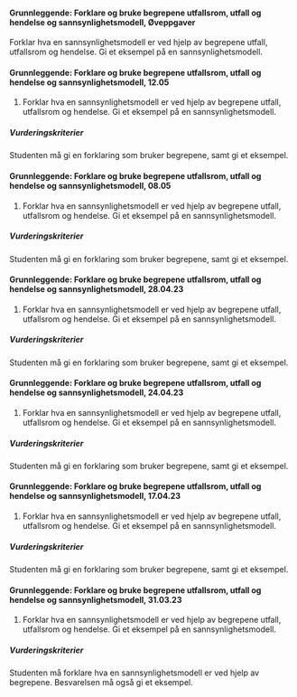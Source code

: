 #### Grunnleggende: Forklare og bruke begrepene utfallsrom, utfall og hendelse og sannsynlighetsmodell,  Øveppgaver

Forklar hva en sannsynlighetsmodell er ved hjelp av begrepene utfall,
utfallsrom og hendelse. Gi et eksempel på en sannsynlighetsmodell.

#### Grunnleggende: Forklare og bruke begrepene utfallsrom, utfall og hendelse og sannsynlighetsmodell,  12.05

1. Forklar hva en sannsynlighetsmodell er ved hjelp av begrepene utfall, utfallsrom og hendelse. Gi et eksempel på en sannsynlighetsmodell.

##### Vurderingskriterier

Studenten må gi en forklaring som bruker begrepene, samt gi et eksempel.

#### Grunnleggende: Forklare og bruke begrepene utfallsrom, utfall og hendelse og sannsynlighetsmodell,  08.05

1. Forklar hva en sannsynlighetsmodell er ved hjelp av begrepene utfall, utfallsrom og hendelse. Gi et eksempel på en sannsynlighetsmodell.

##### Vurderingskriterier

Studenten må gi en forklaring som bruker begrepene, samt gi et eksempel.

#### Grunnleggende: Forklare og bruke begrepene utfallsrom, utfall og hendelse og sannsynlighetsmodell,  28.04.23

1. Forklar hva en sannsynlighetsmodell er ved hjelp av begrepene utfall, utfallsrom og hendelse. Gi et eksempel på en sannsynlighetsmodell.

##### Vurderingskriterier

Studenten må gi en forklaring som bruker begrepene, samt gi et eksempel.

#### Grunnleggende: Forklare og bruke begrepene utfallsrom, utfall og hendelse og sannsynlighetsmodell,  24.04.23

1. Forklar hva en sannsynlighetsmodell er ved hjelp av begrepene utfall, utfallsrom og hendelse. Gi et eksempel på en sannsynlighetsmodell.

##### Vurderingskriterier

Studenten må gi en forklaring som bruker begrepene, samt gi et eksempel.

#### Grunnleggende: Forklare og bruke begrepene utfallsrom, utfall og hendelse og sannsynlighetsmodell,  17.04.23

1. Forklar hva en sannsynlighetsmodell er ved hjelp av begrepene utfall, utfallsrom og hendelse. Gi et eksempel på en sannsynlighetsmodell.

##### Vurderingskriterier

Studenten må gi en forklaring som bruker begrepene, samt gi et eksempel.

#### Grunnleggende: Forklare og bruke begrepene utfallsrom, utfall og hendelse og sannsynlighetsmodell,  31.03.23

1. Forklar hva en sannsynlighetsmodell er ved hjelp av begrepene utfall, utfallsrom og hendelse. Gi et eksempel på en sannsynlighetsmodell.

##### Vurderingskriterier

Studenten må forklare hva en sannsynlighetsmodell er ved hjelp av begrepene. Besvarelsen må også gi et eksempel.

